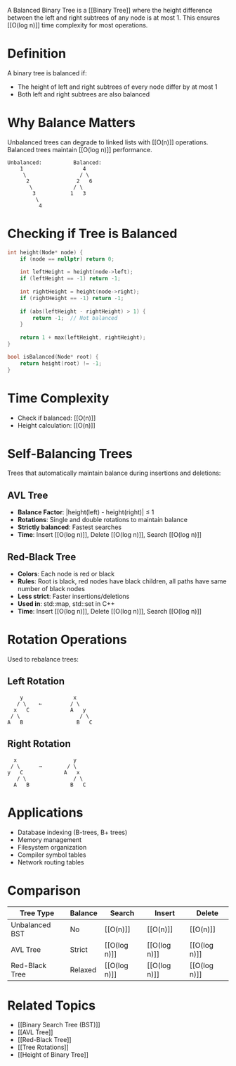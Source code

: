A Balanced Binary Tree is a [[Binary Tree]] where the height difference between the left and right subtrees of any node is at most 1. This ensures [[O(log n)]] time complexity for most operations.

# Definition

A binary tree is balanced if:
- The height of left and right subtrees of every node differ by at most 1
- Both left and right subtrees are also balanced

# Why Balance Matters

Unbalanced trees can degrade to linked lists with [[O(n)]] operations. Balanced trees maintain [[O(log n)]] performance.

```
Unbalanced:          Balanced:
    1                   4
     \                 / \
      2               2   6
       \             / \
        3           1   3
         \
          4
```

# Checking if Tree is Balanced

```cpp
int height(Node* node) {
    if (node == nullptr) return 0;
    
    int leftHeight = height(node->left);
    if (leftHeight == -1) return -1;
    
    int rightHeight = height(node->right);
    if (rightHeight == -1) return -1;
    
    if (abs(leftHeight - rightHeight) > 1) {
        return -1;  // Not balanced
    }
    
    return 1 + max(leftHeight, rightHeight);
}

bool isBalanced(Node* root) {
    return height(root) != -1;
}
```

# Time Complexity

- Check if balanced: [[O(n)]]
- Height calculation: [[O(n)]]

# Self-Balancing Trees

Trees that automatically maintain balance during insertions and deletions:

## AVL Tree
- **Balance Factor**: |height(left) - height(right)| ≤ 1
- **Rotations**: Single and double rotations to maintain balance
- **Strictly balanced**: Fastest searches
- **Time**: Insert [[O(log n)]], Delete [[O(log n)]], Search [[O(log n)]]

## Red-Black Tree
- **Colors**: Each node is red or black
- **Rules**: Root is black, red nodes have black children, all paths have same number of black nodes
- **Less strict**: Faster insertions/deletions
- **Used in**: std::map, std::set in C++
- **Time**: Insert [[O(log n)]], Delete [[O(log n)]], Search [[O(log n)]]

# Rotation Operations

Used to rebalance trees:

## Left Rotation
```
    y                x
   / \    ←         / \
  x   C             A   y
 / \                   / \
A   B                 B   C
```

## Right Rotation
```
  x                  y
 / \      →        / \
y   C             A   x
   / \               / \
  A   B             B   C
```

# Applications

- Database indexing (B-trees, B+ trees)
- Memory management
- Filesystem organization
- Compiler symbol tables
- Network routing tables

# Comparison

| Tree Type | Balance | Search | Insert | Delete |
|-----------|---------|--------|--------|--------|
| Unbalanced BST | No | [[O(n)]] | [[O(n)]] | [[O(n)]] |
| AVL Tree | Strict | [[O(log n)]] | [[O(log n)]] | [[O(log n)]] |
| Red-Black Tree | Relaxed | [[O(log n)]] | [[O(log n)]] | [[O(log n)]] |

# Related Topics

- [[Binary Search Tree (BST)]]
- [[AVL Tree]]
- [[Red-Black Tree]]
- [[Tree Rotations]]
- [[Height of Binary Tree]]
